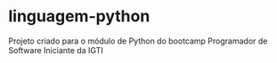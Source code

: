 # linguagem-python
Projeto criado para o módulo de Python do bootcamp Programador de Software Iniciante da IGTI
